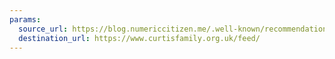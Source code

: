 ```yaml
---
params:
  source_url: https://blog.numericcitizen.me/.well-known/recommendations.opml
  destination_url: https://www.curtisfamily.org.uk/feed/
---
```

